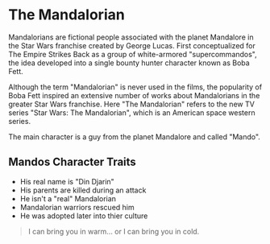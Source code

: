# The Mandalorian
Mandalorians are fictional people associated with the planet Mandalore in the Star Wars franchise created by George Lucas.
First conceptualized for The Empire Strikes Back as a group of white-armored "supercommandos", the idea developed into a single
bounty hunter character known as Boba Fett.

Although the term "Mandalorian" is never used in the films, the popularity of Boba Fett inspired an extensive number of works about
Mandalorians in the greater Star Wars franchise.
Here "The Mandalorian" refers to the new TV series "Star Wars: The Mandalorian", which is an American space western series.

The main character is a guy from the planet Mandalore and called "Mando".

## Mandos Character Traits
* His real name is "Din Djarin"
* His parents are killed during an attack
* He isn't a "real" Mandalorian
* Mandalorian warriors rescued him
* He was adopted later into thier culture

>I can bring you in warm… or I can bring you in cold.